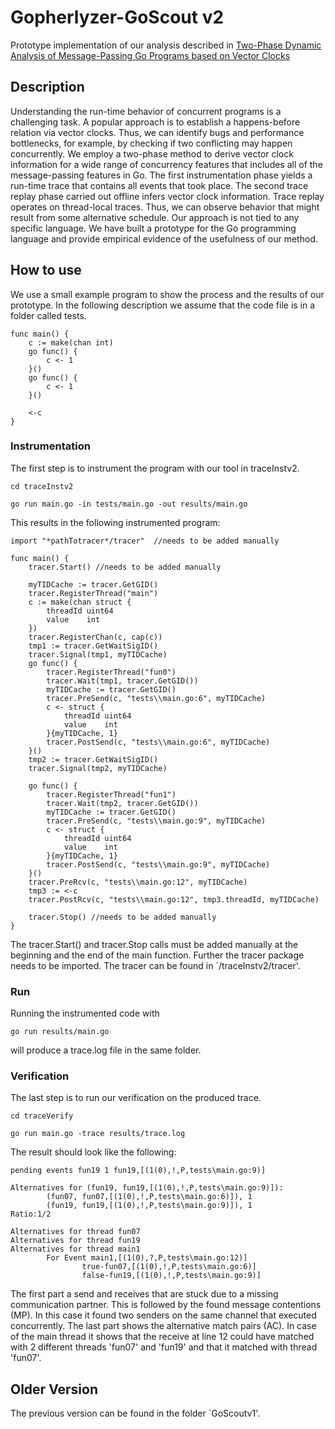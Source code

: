 # Gopherlyzer-GoScout v2

Prototype implementation of our analysis described in [Two-Phase Dynamic Analysis of Message-Passing Go Programs based on Vector Clocks](http://www.home.hs-karlsruhe.de/~suma0002/)

## Description

Understanding the run-time behavior of concurrent programs is a challenging task.
A popular approach is to establish a happens-before relation via vector clocks.
Thus, we can identify bugs and performance bottlenecks, for example,
by checking if two conflicting may happen concurrently.
We employ a two-phase method to derive vector clock information for a wide range of concurrency features that includes all of the message-passing features in Go.
The first instrumentation phase yields a run-time trace that contains all events that  took place.
The second trace replay phase carried out offline infers vector clock information.
Trace replay operates on thread-local traces.
Thus, we can observe behavior that might result from some alternative schedule.
Our approach is not tied to any specific language.
We have built a prototype for the Go programming language
and provide empirical evidence of the usefulness of our method.

## How to use

We use a small example program to show the process and the results of our prototype. In the following description we assume that the code file is in a folder called tests.

```
func main() {
    c := make(chan int)
    go func() {
        c <- 1
    }()
    go func() {
        c <- 1
    }()

    <-c
}
```

### Instrumentation

The first step is to instrument the program with our tool in traceInstv2.

```
cd traceInstv2

go run main.go -in tests/main.go -out results/main.go
```

This results in the following instrumented program:

```
import "*pathTotracer*/tracer"  //needs to be added manually

func main() {
    tracer.Start() //needs to be added manually

	myTIDCache := tracer.GetGID()
	tracer.RegisterThread("main")
	c := make(chan struct {
		threadId uint64
		value    int
	})
	tracer.RegisterChan(c, cap(c))
	tmp1 := tracer.GetWaitSigID()
	tracer.Signal(tmp1, myTIDCache)
	go func() {
		tracer.RegisterThread("fun0")
		tracer.Wait(tmp1, tracer.GetGID())
		myTIDCache := tracer.GetGID()
		tracer.PreSend(c, "tests\\main.go:6", myTIDCache)
		c <- struct {
			threadId uint64
			value    int
		}{myTIDCache, 1}
		tracer.PostSend(c, "tests\\main.go:6", myTIDCache)
	}()
	tmp2 := tracer.GetWaitSigID()
	tracer.Signal(tmp2, myTIDCache)

	go func() {
		tracer.RegisterThread("fun1")
		tracer.Wait(tmp2, tracer.GetGID())
		myTIDCache := tracer.GetGID()
		tracer.PreSend(c, "tests\\main.go:9", myTIDCache)
		c <- struct {
			threadId uint64
			value    int
		}{myTIDCache, 1}
		tracer.PostSend(c, "tests\\main.go:9", myTIDCache)
	}()
	tracer.PreRcv(c, "tests\\main.go:12", myTIDCache)
	tmp3 := <-c
	tracer.PostRcv(c, "tests\\main.go:12", tmp3.threadId, myTIDCache)

    tracer.Stop() //needs to be added manually
}
```

The tracer.Start() and tracer.Stop calls must be added manually at the beginning and the end of the main function. Further the tracer package needs to be imported. The tracer can be found in `/traceInstv2/tracer'.

### Run

Running the instrumented code with

```
go run results/main.go
```

will produce a trace.log file in the same folder.

### Verification

The last step is to run our verification on the produced trace.

```
cd traceVerify

go run main.go -trace results/trace.log
```

The result should look like the following:

```
pending events fun19 1 fun19,[(1(0),!,P,tests\main.go:9)]

Alternatives for (fun19, fun19,[(1(0),!,P,tests\main.go:9)]):
        (fun07, fun07,[(1(0),!,P,tests\main.go:6)]), 1
        (fun19, fun19,[(1(0),!,P,tests\main.go:9)]), 1
Ratio:1/2

Alternatives for thread fun07
Alternatives for thread fun19
Alternatives for thread main1
        For Event main1,[(1(0),?,P,tests\main.go:12)]
                true-fun07,[(1(0),!,P,tests\main.go:6)]
                false-fun19,[(1(0),!,P,tests\main.go:9)]
```

The first part a send and receives that are stuck due to a missing communication partner. This is followed by the found message contentions (MP). In this case it found two senders on the same channel that executed concurrently. The last part shows the alternative match pairs (AC). In case of the main thread it shows that the receive at line 12 could have matched with 2 different threads 'fun07' and 'fun19' and that it matched with thread 'fun07'.


## Older Version

The previous version can be found in the folder `GoScoutv1'.